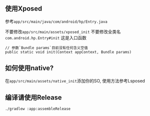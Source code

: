 ## 使用Xposed

参考`app/src/main/java/com/android/hp/Entry.java`

不要修改`app/src/main/assets/xposed_init`
不要修改全类名 `com.android.hp.Entry#init` 这是入口函数

```
// 参数`Bundle params`目前没有任何含义空值
public static void init(Context appContext, Bundle params)
```

## 如何使用native?

在`app/src/main/assets/native_init`添加你的SO, 使用方法参考Lsposed

## 编译请使用Release

```
./gradlew :app:assembleRelease
```
